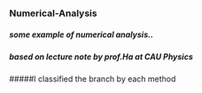 ### Numerical-Analysis
##### some example of numerical analysis..   
##### based on lecture note by prof.Ha at CAU Physics
#####I classified the branch by each method
